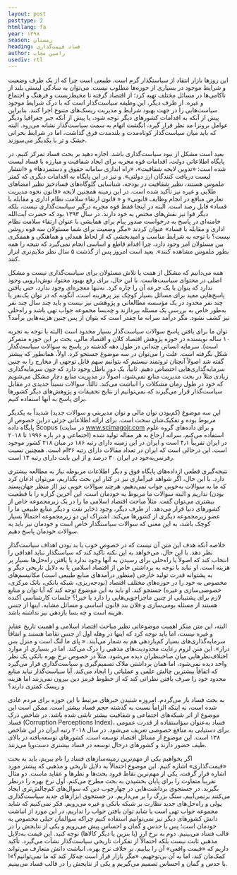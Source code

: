 ```yaml
---
layout: post
posttype: 2
htmllang: fa
year: ۱۳۹۸
season: زمستان
heading: فساد قیمت‌گذاری
author: رامین مجاب
usediv: rtl
---
```


این روزها بازار انتقاد از سیاستگذار گرم است. طبیعی است چرا که از یک طرف وضعیت و شرایط موجود در بسیاری از حوزه‌ها مطلوب نیست. می‌توان به سادگی لیستی بلند از ناکامی‌ها در مسائل مختلف تهیه کرد؛ از اقتصاد گرفته تا محیط‌زیست و فرهنگ و اجتماع و غیره. از طرف دیگر، این وظیفه سیاست‌گذار است که با درک شرایط موجود سیاست‌هایی را در جهت بهبود شرایط و مدیریت ریسک‌های متنوع اجرا کنند. بنابراین پیش از آنکه به اقدامات کشورهای دیگر توجه شود، یا پیش از آنکه جبر جغرافیا ودیگر عوامل برونزا مد نظر قرار گیرد، انگشت اتهام به سمت سیاست‌گذار نشانه می‌رود. البته که باید میان سیاست‌گذار کوتاه‌مدت و بلندمدت فرق گذاشت، اما در شرایط بحرانی خشک‌ و تر با یکدیگر می‌سوزند. 

بعید است مشکل از نبود سیاست‌گذاری باشد. اجازه دهید بر بحث فساد تمرکز کنیم. در پایگاه اطلاعاتی دولت، اقدامات قوه مجریه برای ایجاد شفافیت و مبارزه با فساد لیست شده است: «تدوین لایحه شفافیت»، «راه اندازی سامانه حقوق و دستمزدها» و «انتشار لیست دریافت کنندگان ارز دولتی». و نیز در این پایگاه به اقدامات دیگری که کمتر ملموس هستند، نظیر شفافیت در بودجه، شناسایی گلوگاه‌های فسادخیز نظیر امضاهای طلایی و غیره نیز تأکید شده است. در این زمینه همچنین لایحه «قانون نحوه مدیریت تعارض منافع در انجام وظایف قانونی» و « قانون ارتقاء سلامت نظام اداری و مقابله با فساد» قابل رصد است. البته در اینجا فقط قوه مجریه درگیر سیاست‌گذاری نیست، بلکه دیگر قوا نیز نقش‌های مختص به خود دارند. در سال ۱۳۹۳ بود که حضرت آیت‌الله خامنه‌ای در پاسخ به درخواست صدور پیام برای همایشی با عنوان  ارتقاء سلامت نظام اداری و مقابله با فساد» عنوان کردند «مگر وضعیت برای شما مسئولان سه قوه روشن نیست؟ با توجه به شرایط مناسب و امیدبخشی که از لحاظ همدلی و هماهنگی و همفکری بین مسئولان امر وجود دارد، چرا اقدام قاطع و اساسی انجام نمی‌گیرد که نتیجه را همه بطور ملموس مشاهده کنند». بعید است امروز پس از گذشت ۵ سال نظر ملایم‌تری ابراز کنند.

همه می‌دانیم که مشکل از همت یا تلاش مسئولان برای سیاست‌گذاری نیست و مشکل اصلی در محتوای سیاست‌هاست. با این حال، برای رفع بهبود محتوا، نوش‌دارویی وجود ندارد که بتوان با یک جرعه آن را چاره کرد. نه‌تنها معجزه‌ای وجود ندارد، حتی یافتن پاسخ‌هایی مفید برای مسائل بسیار کوچک نیز پرهزینه است، آنگونه که در توان یک‌نفر یا چند نفر محدود در یک مؤسسه مطالعاتی و پژوهشی نیز نیست و باید چند سال چند نفر به‌طور خاص به بررسی یک مسئله بپردازند و چه‌بسا مجموعه جواب تهی باشد و راه‌حلی نیز کشف نشود. مگر درآمد سرانه ما چقدر است که بتوان از پس چنین هزینه‌هایی برآمد؟

توان ما برای یافتن پاسخ سوالات سیاست‌گذار بسیار محدود است (البته با توجه به تجربه ۱۰ ساله نویسنده در حوزه پژوهش اقتصاد کلان و اقتصاد مالی، بحث بر این حوزه متمرکز است). سرمایه انسانی چندانی در طول دهه گذشته در پاسخ به سوالات سیاست‌گذار شکل نگرفته است. علت را می‌توان در سه موضوع جستجو کرد. اولاً، همانطور که پیشتر گفته شد اصولاً آنچنان ثروتمند نیستیم که بتوانیم سهم قابل توجهی از مخارج را به چنین سرمایه‌گذاری‌هایی اختصاص دهیم. ثانیاً، یک دور باطل وجود دارد که چون سرمایه‌گذاری زیادی مثلاً در بحث مدیریت منابع نمی‌شود، اصولاً در مدیریت منابع دچار مشکل می‌شویم که خود در طول زمان مشکلات را انباشت می‌کند. ثالثاً، سوالات نسبتاً جدیدی در مقابل سیاست‌گذار قرار می‌گیرند که نمی‌توانیم از نتایج تحقیقات و پژوهش‌های دیگر کشورها برای پاسخ به آنها استفاده کنیم. 

این سه موضوع (کم‌بودن توان مالی و توان مدیریتی و سوالات جدید)  شدیداً به یکدیگر مربوط بوده و تفکیک‌شان سخت است. برای ارائه اطلاعاتی جزئی دراین خصوص از پایگاه داده Scopus (در سایت www.scimagojr.com و برای داده‌های گروه علوم اجتماعی و در بازه ۱۹۹۶ تا ۲۰۱۸) استفاده می‌کنم. سرانه ارجاع به هر مقاله تولید شده در ایران تقریباً ۴٫۱ است و ایران در این زمینه دارای رتبه ۱۸۶ در میان ۲۱۸ کشور موجود است. این درحالی است که ایران در تعداد مقالات دارای رتبه ۳۶ام است. همچنین نسبت رفرنس‌به‌خود در ایران ۳۰ درصد و از این بابت دارای رتبه ۱۴ است. 

نتیجه‌گیری قطعی ازداده‌های پایگاه فوق و دیگر اطلاعات مربوطه نیاز به مطالعه بیشتری دارد. با این حال، اگر شواهد غیرآماری نیز در کنار این بحث بگذاریم، می‌توان اذعان کرد که ما به سوالات به‌خوبی جواب نمی‌دهیم، هرچند سوالات خوبی نیز (از منظر جهان‌پسند بودن) نداریم و البته سوالات ما مربوط به خودمان است. این آخرین گزاره را با قطعیت بیشتری می‌توان گفت. مثلاً مباحث اقتصاد اسلامی ما را در یک زیرمجموعه خاص از کشورهای دنیا قرار می‌دهد. از طرف دیگر، وجود ذخایر نفت و دیگر منابع طبیعی ما را عضو زیرمجموعه دیگری از کشورها می‌کند. اشتراک این دو زیرمجموعه احتمالاً بسیار کوچک باشد، به این معنی که سوالات سیاستگذار خاص است و خودمان نیز باید به سوالات خودمان پاسخ دهیم. 

خلاصه آنکه هدف این متن آن نیست که در خصوص خوب یا بد بودن اهداف سیاست‌گذار نظر دهد. با این حال، می‌خواهد به این نکته تأکید کند که سیاستگذار نباید اهدافی را انتخاب کند که اصولاً یا راه‌حلی برای رسیدن به آنها وجود ندارد یا یافتن راه‌حل‌ها بسیار پر هزینه است. او نباید با توجه به برداشتی خاص از اقتصاد اسلامی یا به دلایل تاریخی دیگر و به پشتوانه قدرت تولید خارجی (منظور درآمدهای منابع طبیعی است) مکانیسم‌های مخصوص به خود را در حوزه‌های مختلف اقتصاد (بودجه‌ریزی، شبکه بانکی، بانک مرکزی، خصوصی‌سازی و غیره) جستجو کند. او باید به این موضوع توجه کند که آیا توان و منابع لازم برای پشتیبانی از چنین ماجراجویی‌هایی را دارد یا خیر!؟ جلسات کارشناسی آکنده هستند از مسئله بومی‌سازی و فلان بند قانون اساسی و مسائل مشابه. اینها از جنس هزینه است و چه بسا بازدهی نیز نداشته باشد. 

البته، این متن منکر اهمیت موضوعاتی نظیر مباحث اقتصاد اسلامی و اهمیت تاریخ عقاید و غیره نیست، اما باید توجه کرد که اینها در وهله اول از جنس تقاضا هستند و اتفاقاً  سرمایه‌گذاری‌های بسیار کم‌بازدهی هم به شمار می‌آیند. « پای ما لنگ است و منزل بس دراز». این متن لزوم رعایت محدودیت‌های مذهبی را درک می‌کند. اما در بسیاری از موارد اختلاف‌نظرهایی میان صاحبنظران دیده می‌شود. مثلاً در خصوص نرخ بهره بانکی یک نظر واحد دیده نمی‌شود، اما همان برداشتی ملاک تصمیم‌گیری و سیاست‌گذاری قرار می‌گیرد که اتفاقاً بیشترین چالش علمی و عملیاتی را ایجاد می‌کند. آیا سیاست‌گذار نباید منابع محدود خود را صرف یافتن نظراتی کند که از خطوط قرمز دین بیرون نمی‌زنند اما هزینه و ریسک کمتری دارند؟

به بحث فساد باز می‌گردم. امروزه شنیدن خبرهای مرتبط با این حوزه برای مردم عادی شده است، نه اینکه الزاماً نسبت به گذشته حجم فساد بیشتر است. ممکن است این موضوع از اثر شبکه‌های اجتماعی و شفافیت بیشتر ناشی شده باشد. در شاخص درک فساد (Corruption Perceptions Index)، فساد به‌عنوان سؤاستفاده از قدرت عمومی برای دستیابی به منافع خصوصی تعریف می‌شود. در سال ۲۰۱۸ رتبه ایران در این شاخص ۱۳۸ است. این موضوع از مسائل اقتصاد توسعه است. کشورهای توسعه‌یافته در بالای طیف حضور دارند و کشورهای درحال توسعه در فساد بیشتری دست‌وپا می‌زنند.

اگر بخواهیم یکی از مهم‌ترین زمینه‌سازهای فساد را نام ببریم، باید به بحث «قیمت‌گذاری» اشاره کنیم. این موضوع احتمالاً به دلایل تاریخی و مذهبی که پیشتر مورد اشاره قرار گرفت، یکی از مهم‌ترین نقاط فرود بحث‌ها و نظرها و عقاید ماست. دو مثال تقریباً متفاوت را برای پایان بخشیدن به بحث مطرح می‌کنم. اول نرخ بهره را درنظر بگیرید. در جستجوی برداشت‌هایی در چهارچوب دین که سوال‌های کم‌چالش‌تری ایجاد می‌کنند برنمی‌آییم. سنگ بزرگ را بر می‌داریم. در جستجوی ابزارهای جدید سیاست‌گذاری پولی و راه‌حل‌های جدید نظارت بر شبکه بانکی و غیره می‌رویم. فکر نمی‌کنیم که شاید مجموعه جواب تهی است یا شاید توان یافتن جواب را نداریم. در این مورد از انباشت دانش کشورهای دیگر نیز نمی‌توانیم استفاده کنیم چراکه سوالمان خیلی مخصوص به خودمان است؛ پس با حدس و گمان و احساس پیش می‌رویم و یکی از نتایجش را در قالب فساد می‌بینیم. دوم به نرخ ارز (یا بنزین یا دیگر کالاها) توجه کنید. این قیمت به‌دلایل مذهبی ثابت نیست بلکه احتمالاً از تفکرات تاریخی سیاست‌گذار نشأت می‌گیرد. تأکید داریم که «قیمت واقعی» آن را بیابیم. بر خلاف نرخ بهره، انباشت دانش متعارف می‌تواند کمک‌مان کند، اما به آن بی‌توجهیم. «مگر بازار قرار است چه‌کار کند که ما نمی‌توانیم؟»! با حدس و گمان و احساس تصمیم می‌گیریم و یکی از نتایجش را در قالب فساد می‌بینیم.
